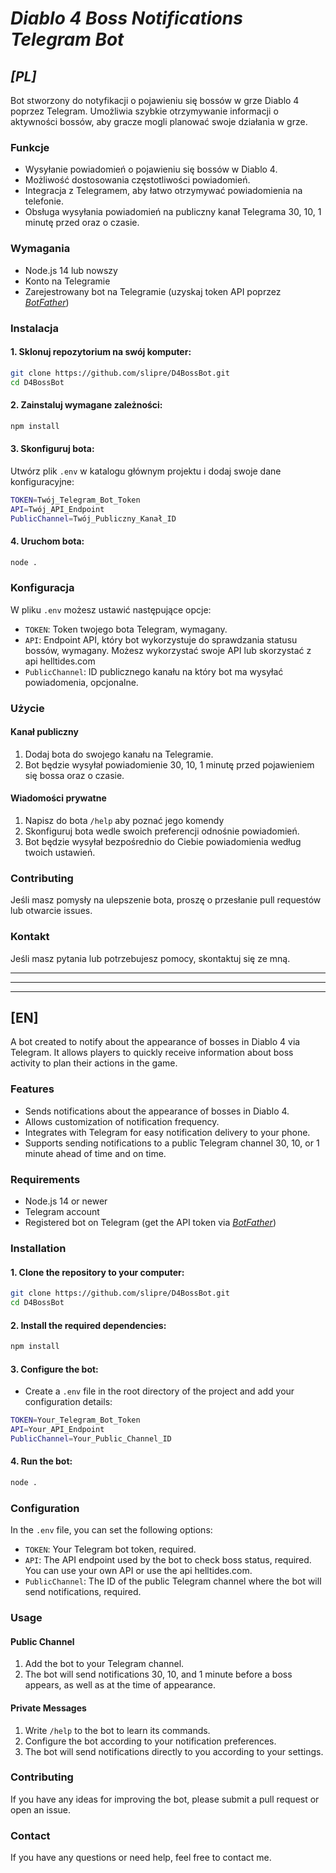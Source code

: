 # ***Diablo 4 Boss Notifications Telegram Bot***

## ***[PL]***

Bot stworzony do notyfikacji o pojawieniu się bossów w grze Diablo 4 poprzez Telegram. 
Umożliwia szybkie otrzymywanie informacji o aktywności bossów, aby gracze mogli planować swoje działania w grze.

### Funkcje
- Wysyłanie powiadomień o pojawieniu się bossów w Diablo 4.
- Możliwość dostosowania częstotliwości powiadomień.
- Integracja z Telegramem, aby łatwo otrzymywać powiadomienia na telefonie.
- Obsługa wysyłania powiadomień na publiczny kanał Telegrama 30, 10, 1 minutę przed oraz o czasie.

### Wymagania
- Node.js 14 lub nowszy
- Konto na Telegramie
- Zarejestrowany bot na Telegramie (uzyskaj token API poprzez [_BotFather_](https://telegram.me/BotFather))

### Instalacja

#### 1. Sklonuj repozytorium na swój komputer:

```bash
git clone https://github.com/slipre/D4BossBot.git
cd D4BossBot
```
#### 2. Zainstaluj wymagane zależności:

```bash
npm install
```

#### 3. Skonfiguruj bota:
Utwórz plik `.env` w katalogu głównym projektu i dodaj swoje dane konfiguracyjne:

```bash
TOKEN=Twój_Telegram_Bot_Token
API=Twój_API_Endpoint
PublicChannel=Twój_Publiczny_Kanał_ID
```

#### 4. Uruchom bota:

```bash
node .
```

### Konfiguracja

W pliku `.env` możesz ustawić następujące opcje:
- `TOKEN`: Token twojego bota Telegram, wymagany.
- `API`: Endpoint API, który bot wykorzystuje do sprawdzania statusu bossów, wymagany. Możesz wykorzystać swoje API lub skorzystać z api helltides.com
- `PublicChannel`: ID publicznego kanału na który bot ma wysyłać powiadomenia, opcjonalne.

### Użycie

#### Kanał publiczny

1. Dodaj bota do swojego kanału na Telegramie.
2. Bot będzie wysyłał powiadomienie 30, 10, 1 minutę przed pojawieniem się bossa oraz o czasie.

#### Wiadomości prywatne

1. Napisz do bota `/help` aby poznać jego komendy
2. Skonfiguruj bota wedle swoich preferencji odnośnie powiadomień.
3. Bot będzie wysyłał bezpośrednio do Ciebie powiadomienia według twoich ustawień. 


### Contributing
Jeśli masz pomysły na ulepszenie bota, proszę o przesłanie pull requestów lub otwarcie issues.

### Kontakt
Jeśli masz pytania lub potrzebujesz pomocy, skontaktuj się ze mną.

---
---
---

## [EN]

A bot created to notify about the appearance of bosses in Diablo 4 via Telegram. It allows players to quickly receive information about boss activity to plan their actions in the game.

### Features
- Sends notifications about the appearance of bosses in Diablo 4.
- Allows customization of notification frequency.
- Integrates with Telegram for easy notification delivery to your phone.
- Supports sending notifications to a public Telegram channel 30, 10, or 1 minute ahead of time and on time.

### Requirements
- Node.js 14 or newer
- Telegram account
- Registered bot on Telegram (get the API token via [_BotFather_](https://telegram.me/BotFather))

### Installation

#### 1. Clone the repository to your computer:

```bash
git clone https://github.com/slipre/D4BossBot.git
cd D4BossBot
```
#### 2. Install the required dependencies:

```bash
npm install
```
#### 3. Configure the bot:

- Create a `.env` file in the root directory of the project and add your configuration details:

```bash
TOKEN=Your_Telegram_Bot_Token
API=Your_API_Endpoint
PublicChannel=Your_Public_Channel_ID
```

#### 4. Run the bot:

```bash
node .
```

###  Configuration

In the `.env` file, you can set the following options:

- `TOKEN`: Your Telegram bot token, required.
- `API`: The API endpoint used by the bot to check boss status, required. You can use your own API or use the api helltides.com.
- `PublicChannel`: The ID of the public Telegram channel where the bot will send notifications, required.

###  Usage

#### Public Channel

1. Add the bot to your Telegram channel.
2. The bot will send notifications 30, 10, and 1 minute before a boss appears, as well as at the time of appearance.

#### Private Messages

1. Write `/help` to the bot to learn its commands.
2. Configure the bot according to your notification preferences.
3. The bot will send notifications directly to you according to your settings.

### Contributing

If you have any ideas for improving the bot, please submit a pull request or open an issue.

### Contact

If you have any questions or need help, feel free to contact me.